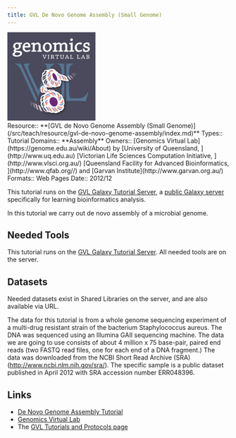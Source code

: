 ```yaml
---
title: GVL De Novo Genome Assembly (Small Genome)
---
```

<div class='center'>
<a href='https://docs.google.com/document/pub?id=1N3AB9ptISUu4zULqe1kXpVF0BDyGb5f5yzxWSJd_WNM'><img src="/src/public-galaxy-servers/GenomicsVirtualLab300.png" alt="RNAseq Differential Gene Expression Advanced tutorial" height="200" /></a>
</div>





<div class='deploymentbox'>
 Resource:: **[GVL de Novo Genome Assembly (Small Genome)](/src/teach/resource/gvl-de-novo-genome-assembly/index.md)**
 Types:: Tutorial
 Domains:: **Assembly** 
 Owners:: [Genomics Virtual Lab](https://genome.edu.au/wiki/About) by [University of Queensland, ](http://www.uq.edu.au) [Victorian Life Sciences Computation Initiative, ](http://www.vlsci.org.au/) [Queensland Facility for Advanced Bioinformatics, ](http://www.qfab.org//) and [Garvan Institute](http://www.garvan.org.au/)
 Formats:: Web Pages  
 Date:: 2012/12 
</div>

This tutorial runs on the [GVL Galaxy Tutorial Server](http://galaxy-tut.genome.edu.au/), a [public Galaxy server](/src/public-galaxy-servers/index.md) specifically for learning bioinformatics analysis.

In this tutorial we carry out de novo assembly of a microbial genome.

## Needed Tools

This tutorial runs on the [GVL Galaxy Tutorial Server](http://galaxy-tut.genome.edu.au/).  All needed tools are on the server.

## Datasets

Needed datasets exist in Shared Libraries on the server, and are also available via URL.

The data for this tutorial is from a whole genome sequencing experiment of a multi-drug resistant strain of the bacterium Staphylococcus aureus. The DNA was sequenced using an Illumina GAII sequencing machine. The data we are going to use consists of about 4 million x 75 base-pair, paired end reads (two FASTQ read files, one for each end of a DNA fragment.) The data was downloaded from the NCBI Short Read Archive (SRA) (http://www.ncbi.nlm.nih.gov/sra/). The specific sample is a public dataset published in April 2012 with SRA accession number ERR048396.

## Links

* [De Novo Genome Assembly Tutorial](https://docs.google.com/document/pub?id=1N3AB9ptISUu4zULqe1kXpVF0BDyGb5f5yzxWSJd_WNM)
* [Genomics Virtual Lab](https://genome.edu.au/wiki/GVL)
* The [GVL Tutorials and Protocols page](https://genome.edu.au/wiki/Learn)
